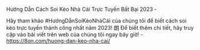 Hướng Dẫn Cách Soi Kèo Nhà Cái Trực Tuyến Bất Bại 2023 - 

Hãy tham khảo #HướngDẫnSoiKèoNhàCái của chúng tôi để biết cách soi kèo trực tuyến thành công nhất năm 2023! 朗 Để biết thêm chi tiết, hãy truy cập vào bài viết trên web của chúng tôi ngay bây giờ! - https://8on.com/huong-dan-keo-nha-cai/
